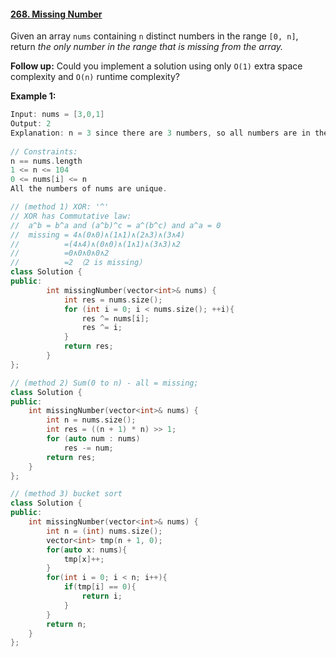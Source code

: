#### [268. Missing Number](https://leetcode-cn.com/problems/missing-number/)

Given an array `nums` containing `n` distinct numbers in the range `[0, n]`, return *the only number in the range that is missing from the array.*

**Follow up:** Could you implement a solution using only `O(1)` extra space complexity and `O(n)` runtime complexity?

**Example 1:**

```c++
Input: nums = [3,0,1]
Output: 2
Explanation: n = 3 since there are 3 numbers, so all numbers are in the range [0,3]. 2 is the missing number in the range since it does not appear in nums.
 
// Constraints:
n == nums.length
1 <= n <= 104
0 <= nums[i] <= n
All the numbers of nums are unique.
```

```c++
// (method 1) XOR: '^'
// XOR has Commutative law: 
//  a^b = b^a and (a^b)^c = a^(b^c) and a^a = 0
// 	missing = 4∧(0∧0)∧(1∧1)∧(2∧3)∧(3∧4)
// 			=(4∧4)∧(0∧0)∧(1∧1)∧(3∧3)∧2
// 			=0∧0∧0∧0∧2
// 			=2 （2 is missing）
class Solution {
public:
        int missingNumber(vector<int>& nums) {
            int res = nums.size();
            for (int i = 0; i < nums.size(); ++i){
                res ^= nums[i];
                res ^= i;
            }
            return res;
        }
};
```

```c++
// (method 2) Sum(0 to n) - all = missing;
class Solution {
public:
    int missingNumber(vector<int>& nums) {
        int n = nums.size();
        int res = ((n + 1) * n) >> 1;
        for (auto num : nums)
            res -= num;
        return res;
    }
};
```

```c++
// (method 3) bucket sort
class Solution {
public:
    int missingNumber(vector<int>& nums) {
        int n = (int) nums.size();
        vector<int> tmp(n + 1, 0);
        for(auto x: nums){
            tmp[x]++;
        }
        for(int i = 0; i < n; i++){
            if(tmp[i] == 0){
                return i;
            }
        }
        return n;
    }
};
```

